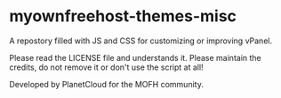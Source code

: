 # myownfreehost-themes-misc
A repostory filled with JS and CSS for customizing or improving vPanel.

Please read the LICENSE file and understands it.
Please maintain the credits, do not remove it or don't use the script at all!

Developed by PlanetCloud for the MOFH community.
